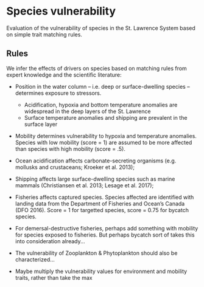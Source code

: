# Species vulnerability

Evaluation of the vulnerability of species in the St. Lawrence System based on simple trait matching rules.

## Rules

We infer the effects of drivers on species based on matching rules from expert knowledge and the scientific literature:

- Position in the water column – i.e. deep or surface-dwelling species – determines exposure to stressors.
  - Acidification, hypoxia and bottom temperature anomalies are widespread in the deep layers of the St. Lawrence
  - Surface temperature anomalies and shipping are prevalent in the surface layer

- Mobility determines vulnerability to hypoxia and temperature anomalies. Species with low mobility (score = 1) are assumed to be more affected than species with high mobility (score = .5).

- Ocean acidification affects carbonate-secreting organisms (e.g. mollusks and crustaceans; Kroeker et al. 2013);

- Shipping affects large surface-dwelling species such as marine mammals (Christiansen et al. 2013; Lesage et al. 2017);

- Fisheries affects captured species. Species affected are identified with landing data from the Department of Fisheries and Ocean’s Canada (DFO 2016). Score = 1 for targetted species, score = 0.75 for bycatch species.

- For demersal-destructive fisheries, perhaps add something with mobility for species exposed to fisheries. But perhaps bycatch sort of takes this into consideration already...



- The vulnerability of Zooplankton & Phytoplankton should also be characterized...
- Maybe multiply the vulnerability values for environment and mobility traits, rather than take the max
